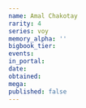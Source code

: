 ```yaml
---
name: Amal Chakotay
rarity: 4
series: voy
memory_alpha: ''
bigbook_tier:
events:
in_portal:
date:
obtained:
mega:
published: false
---
```

